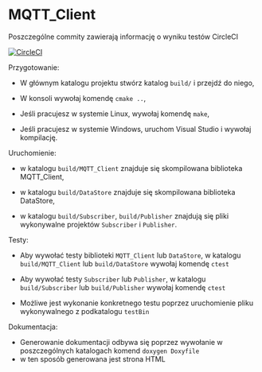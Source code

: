 # MQTT_Client

Poszczególne commity zawierają informację o wyniku testów CircleCI

[![CircleCI](https://circleci.com/gh/stratixx/MQTT_Client.svg?style=svg)](https://circleci.com/gh/stratixx/MQTT_Client)

Przygotowanie:
 - W głównym katalogu projektu stwórz katalog `build/` i przejdź do niego,
 
 - W konsoli wywołaj komendę `cmake ..`,
 
 - Jeśli pracujesz w systemie Linux, wywołaj komendę `make`,
 
 - Jeśli pracujesz w systemie Windows, uruchom Visual Studio i wywołaj kompilację.


Uruchomienie:
 - w katalogu `build/MQTT_Client` znajduje się skompilowana biblioteka MQTT_Client,

 - w katalogu `build/DataStore` znajduje się skompilowana biblioteka DataStore,

 - w katalogu `build/Subscriber`, `build/Publisher` znajdują się pliki wykonywalne projektów `Subscriber` i `Publisher`.


Testy:
 - Aby wywołać testy biblioteki `MQTT_Client` lub `DataStore`, w katalogu `build/MQTT_Client` lub `build/DataStore` wywołaj komendę `ctest`
   
 - Aby wywołać testy `Subscriber` lub `Publisher`, w katalogu `build/Subscriber` lub `build/Publisher` wywołaj komendę `ctest`
 
 - Możliwe jest wykonanie konkretnego testu poprzez uruchomienie pliku wykonywalnego z podkatalogu `testBin`

Dokumentacja:
 - Generowanie dokumentacji odbywa się poprzez wywołanie w poszczególnych katalogach komend `doxygen Doxyfile`
 - w ten sposób generowana jest strona HTML
 
